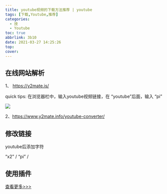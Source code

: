 ```yaml
---
title: youtube视频的下载方法推荐 | youtube
tags: [下载,Youtube,推荐]
categories:
  - 技
  - Youtube
toc: true
abbrlink: 3b10
date: 2021-03-27 14:25:26
top:
cover:
---
```




## 在线网站解析

1、 https://y2mate.is/

quick tips: 在浏览器栏中，输入youtube视频链接，在 “youtube”后面，输入 “pi”

<img src="https://y2mate.is/assets/images/quick-download-tip.png"  />

2、https://www.y2mate.info/youtube-converter/



## 修改链接

youtube后添加字符

“x2” / “pi” / 

## 使用插件

[查看更多>>>](http://zhongce.sina.com.cn/article/view/61383)

